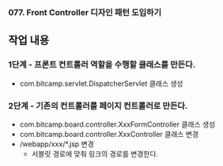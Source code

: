 ### 077. Front Controller 디자인 패턴 도입하기

## 작업 내용

### 1단계 - 프론트 컨트롤러 역할을 수행할 클래스를 만든다.

- com.bitcamp.servlet.DispatcherServlet 클래스 생성

### 2단계 - 기존의 컨트롤러를 페이지 컨트롤러로 만든다.

- com.bitcamp.board.controller.XxxFormController 클래스 생성
- com.bitcamp.board.controller.XxxController 클래스 변경
- /webapp/xxx/*.jsp 변경
  - 서블릿 경로에 맞춰 링크의 경로를 변경한다.
